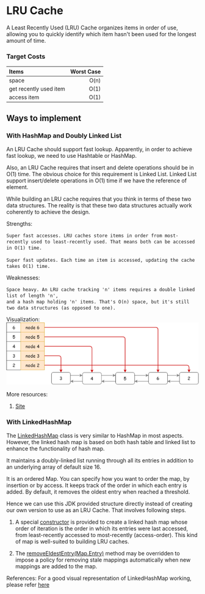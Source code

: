 # LRU Cache
A Least Recently Used (LRU) Cache organizes items in order of use, allowing you to quickly identify which item hasn't been used for the longest amount of time. 


### Target Costs

| Items        | Worst Case  |
| :------------- | -----:|
| space      | O(n) |
| get recently used item      |   O(1) |
| access item |    O(1) |


## Ways to implement

### With HashMap and Doubly Linked List

An LRU Cache should support fast lookup. Apparently, in order to
achieve fast lookup, we need to use Hashtable or HashMap.

Also, an LRU Cache requires that insert and delete operations
should be in O(1) time. The obvious choice for this requirement
is Linked List. Linked List support insert/delete operations
in O(1) time if we have the reference of element.

While building an LRU cache requires that you think in terms of
these two data structures. The reality is that these two data
structures actually work coherently to achieve the design.

Strengths:

    Super fast accesses. LRU caches store items in order from most-recently used to least-recently used. That means both can be accessed in O(1) time.

    Super fast updates. Each time an item is accessed, updating the cache takes O(1) time.

Weaknesses:

    Space heavy. An LRU cache tracking 'n' items requires a double linked list of length 'n', 
    and a hash map holding 'n' items. That's O(n) space, but it's still two data structures (as opposed to one).

Visualization: 
![alt text](https://raw.githubusercontent.com/sujitr/tidbits/master/algorithms/src/main/resources/lru-cache-2.png "LRU With Hashmap & Doubly Linked List")

More resources:

1. [Site](https://www.interviewcake.com/concept/java/lru-cache)

### With LinkedHashMap

The [LinkedHashMap](https://www.baeldung.com/java-linked-hashmap) class is very similar to HashMap in most aspects. 
However, the linked hash map is based on both hash table and linked list to enhance the functionality of hash map.

It maintains a doubly-linked list running through all its entries in addition to an underlying array of default size 16.

It is an ordered Map. You can specify how you want to order the map, by insertion or by access.
It keeps track of the order in which each entry is added.
By default, it removes the oldest entry when reached a threshold.

Hence we can use this JDK provided structure directly instead of creating our own version to use as an LRU Cache.
That involves following steps.


1. A special [constructor](https://docs.oracle.com/javase/8/docs/api/java/util/LinkedHashMap.html#LinkedHashMap-int-float-boolean-) 
is provided to create a linked hash map whose order of iteration is the order in which its entries were last accessed, from least-recently accessed to most-recently (access-order). This kind of map is well-suited to building LRU caches.

2. The [removeEldestEntry(Map.Entry)](https://docs.oracle.com/javase/8/docs/api/java/util/LinkedHashMap.html#removeEldestEntry-java.util.Map.Entry-) method may be overridden to impose a policy for removing stale mappings automatically when new mappings are added to the map. 

References:
For a good visual representation of LinkedHashMap working, please refer [here](https://medium.com/@mr.anmolsehgal/java-linkedhashmap-internal-implementation-44e2e2893036)